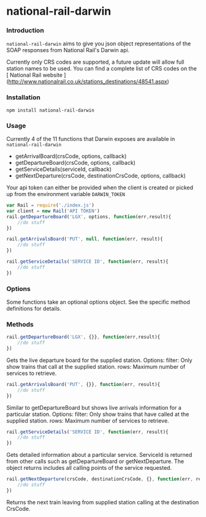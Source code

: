 # national-rail-darwin

### Introduction

`national-rail-darwin` aims to give you json object representations of the SOAP responses from National Rail's Darwin api. 

Currently only CRS codes are supported, a future update will allow full station names to be used. You can find a complete list of CRS codes on the [ National Rail website ] (http://www.nationalrail.co.uk/stations_destinations/48541.aspx)

### Installation

```
npm install national-rail-darwin
```

### Usage

Currently 4 of the 11 functions that Darwin exposes are available in `national-rail-darwin`
- getArrivalBoard(crsCode, options, callback)
- getDepartureBoard(crsCode, options, callback)
- getServiceDetails(serviceId, callback)
- getNextDeparture(crsCode, destinationCrsCode, options, callback)

Your api token can either be provided when the client is created or picked up from the environment variable `DARWIN_TOKEN`

```javascript
var Rail = require('./index.js')
var client = new Rail('API TOKEN')
rail.getDepartureBoard('LGX', options, function(err,result){
	//do stuff
})

rail.getArrivalsBoard('PUT', null, function(err, result){
	//do stuff
})

rail.getServiceDetails('SERVICE ID', function(err, result){
	//do stuff
})
```

### Options

Some functions take an optional options object. See the specific method definitions for details.

### Methods

```javascript
rail.getDepartureBoard('LGX', {}}, function(err,result){
    //do stuff
})
```

Gets the live departure board for the supplied station. 
Options:
filter: Only show trains that call at the supplied station.
rows: Maximum number of services to retrieve.

```javascript
rail.getArrivalsBoard('PUT', {}}, function(err, result){
    //do stuff
})
```
Similar to getDepartureBoard but shows live arrivals information for a particular station.
Options:
filter: Only show trains that have called at the supplied station.
rows: Maximum number of services to retrieve.


```javascript
rail.getServiceDetails('SERVICE ID', function(err, result){
    //do stuff
})
```

Gets detailed information about a particular service. ServiceId is returned from other calls such as getDepartureBoard or getNextDeparture. The object returns includes all calling points of the service requested.

```javascript
rail.getNextDeparture(crsCode, destinationCrsCode, {}, function(err, result){
    //do stuff
})
```
Returns the next train leaving from supplied station calling at the destination CrsCode.
